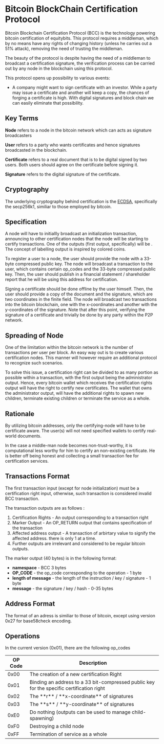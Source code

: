 # Bitcoin BlockChain Certification Protocol

Bitcoin Blockchain Certification Protocol (BCC) is the technology powering bitcoin certification of equitybits. This protocol requires a middleman, which by no means have any rights of changing history (unless he carries out a 51% attack), removing the need of trusting the middleman.

The beauty of the protocol is despite having the need of a middleman to broadcast a certification signature, the verification process can be carried out by any node in the blockchain using this protocol.

This protocol opens up possibility to various events:

* A company might want to sign certificate with an investor. While a party may issue a certificate and another will keep a copy, the chances of forging a certificate is high. With digital signatures and block chain we can easily eliminate that possibility.

## Key Terms

**Node** refers to a node in the bitcoin network which can acts as signature broadcasters

**User** refers to a party who wants certificates and hence signatures broadcasted in the blockchain.

**Certificate** refers to a real document that is to be digital signed by two users. Both users should agree on the certificate before signing it.

**Signature** refers to the digital signature of the certificate.

## Cryptography

The underlying cryptography behind certification is the <a href="http://en.wikipedia.org/wiki/Elliptic_Curve_Digital_Signature_Algorithm">ECDSA</a>, specifically the secp256k1, similiar to those employed by bitcoin.

## Specification

A node will have to initiallly broadcast an initialization transaction, announcing to other certification nodes that the node will be starting to certify transactions. One of the outputs (first output, specifically) will be . The concept of labelling output is inspired by colored coins.

To register a user to a node, the user should provide the node with a 33-byte compressed public key. The node will broadcast a transaction to the user, which contains certain op_codes and the 33-byte compressed public key. Then, the user should publish in a financial statement / shareholder report that he will be using this address for certification.

Signing a certificate should be done offline by the user himself. Then, the user should provide a copy of the document and the signature, which are two coordinates in the finite field. The node will broadcast two transactions into the bitcoin blockchain, one with the x-coordinates and another with the y-coordinates of the signature. Note that after this point, verifying the signature of a certificate and trivially be done by any party within the P2P network.

## Spreading of Node

One of the limitation within the bitcoin network is the number of transactions per user per block. An easy way out is to create various certification nodes. This manner will however require an additional protocol to recognize such scenarios.

To solve this issue, a certification right can be divided to as many portion as possible within a transaction, with the first output being the administrator output. Hence, every bitcoin wallet which receives the certification rights output will have the right to certify new certificates. The wallet that owns the administrator output, will have the additional rights to spawn new children, terminate existing children or terminate the service as a whole.

## Rationale

By utilizing bitcoin addresses, only the certifying-node will have to be certificate aware. The user(s) will not need specified wallets to certify real-world documents.

In the case a middle-man node becomes non-trust-worthy, it is computational less worthy for him to certify an non-existing certificate. He is better off being honest and collecting a small transaction fee for certification services.

## Transactions Format

The first transaction input (except for node initialization) must be a certification right input, otherwise, such transaction is considered invalid BCC transaction.

The transaction outputs are as follows :

1. Certification Rights - An output corresponding to a transaction right
2. Marker Output - An OP_RETURN output that contains specification of the transaction
3. Affected address output - A transaction of arbirtary value to signify the affected address. there is only 1 at a time.
4. Further outputs are irrelevant and considered to be regular bitcoin outputs.

The marker output (40 bytes) is in the following format:

* **namespace** - BCC 3 bytes
* **OP_CODE** - the op_code corresponding to the operation - 1 byte
* **length of message** - the length of the instruction / key / signature - 1 byte
* **message** - the signature / key / hash - 0-35 bytes

## Address Format

The format of an adress is similiar to those of bitcoin, except using version 0x27 for base58check encoding.

## Operations

In the current version (0x01), there are the following op_codes

<table>
  <thead>
    <th>OP Code</th>
    <th>Description</th>
  </thead>
  <tbody>
    <tr>
      <td>0x00</td>
      <td>The creation of a new certification Right</td>
    </tr>
    <tr>
      <td>0x01</td>
      <td>Binding an address to a 33 bit-compressed public key for the specific certification right</td>
    </tr>
    <tr>
      <td>0x02</td>
      <td>
        The **r** / **x-coordinate** of signatures
      </td>
    </tr>
    <tr>
      <td>0x03</td>
      <td>
        The **s** / **y-coordinate** of signatures
      </td>
    </tr>
    <tr>
      <td>0xE0</td>
      <td>Do nothing (outputs can be used to manage child-spawning)</td>
    </tr>
    <tr>
      <td>0xF0</td>
      <td>Destroying a child node</td>
    </tr>
    <tr>
      <td>0xFF</td>
      <td>Termination of service as a whole</td>
    </tr>
  </tbody>
</table>
